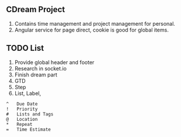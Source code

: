 CDream Project
---
1. Contains time management and project management for personal.
2. Angular service for page direct, cookie is good for global items.

TODO List
---
1. Provide global header and footer
2. Research in socket.io
3. Finish dream part
4. GTD
5. Step
6. List, Label, 

```code
^	Due Date
!	Priority
#	Lists and Tags
@	Location
*	Repeat
=	Time Estimate
```
